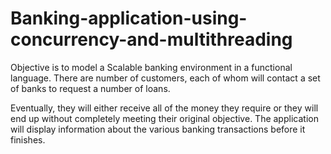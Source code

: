 # Banking-application-using-concurrency-and-multithreading

Objective is to model a Scalable banking environment in a functional language.
There are number of customers, each of whom will contact a set of banks to request a number of loans.

Eventually, they will either receive all of the money they require or they will end up without
completely meeting their original objective. The application will display information about the
various banking transactions before it finishes.
